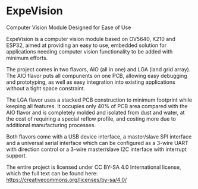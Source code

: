 # ExpeVision
Computer Vision Module Designed for Ease of Use

ExpeVision is a computer vision module based on OV5640, K210 and ESP32, aimed at providing an easy to use, embedded solution for applications needing computer vision functionality to be added with minimum efforts.

The project comes in two flavors, AIO (all in one) and LGA (land grid array). The AIO flavor puts all compunents on one PCB, allowing easy debugging and prototyping, as well as easy integration into existing applications without a tight space constraint.

The LGA flavor uses a stacked PCB construction to minimum footprint while keeping all features. It occupies only 40% of PCB area compared with the AIO flavor and is completely molded and isolated from dust and water, at the cost of requiring a special reflow profile, and costing more due to additional manufacturing processes.

Both flavors come with a USB device interface, a master/slave SPI interface and a universal serial interface which can be configured as a 3-wire UART with direction control or a 3-wire master/slave I2C interface with interrupt support.

The entire project is licensed under CC BY-SA 4.0 International license, which the full text can be found here: https://creativecommons.org/licenses/by-sa/4.0/
